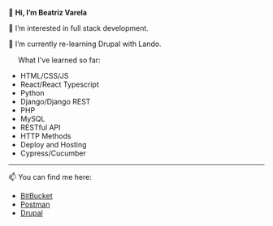 👋 **Hi, I’m Beatriz Varela**

👀 I’m interested in full stack development.

🌱 I’m currently re-learning Drupal with Lando.

<img src="https://git-scm.com/images/logos/downloads/Git-Icon-1788C.png" width="15"/> What I've learned so far:
- HTML/CSS/JS
- React/React Typescript
- Python
- Django/Django REST
- PHP
- MySQL
- RESTful API
- HTTP Methods
- Deploy and Hosting
- Cypress/Cucumber

---

📫 You can find me here:

- [BitBucket](https://bitbucket.org/BeatrizVarela/)
- [Postman](https://www.postman.com/beatrizvarela)
- [Drupal](https://www.drupal.org/u/anabpv)

<!---
BeatrizVarela/BeatrizVarela is a ✨ special ✨ repository because its `README.md` (this file) appears on your GitHub profile.
You can click the Preview link to take a look at your changes.
--->
